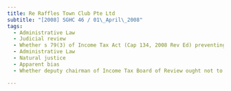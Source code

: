 ```yaml
---
title: Re Raffles Town Club Pte Ltd 
subtitle: "[2008] SGHC 46 / 01\_April\_2008"
tags:
  - Administrative Law
  - Judicial review
  - Whether s 79(3) of Income Tax Act (Cap 134, 2008 Rev Ed) preventing taxpayer from seeking judicial review on appointment of chairman and deputy chairman of Income Tax Board of Review
  - Administrative Law
  - Natural justice
  - Apparent bias
  - Whether deputy chairman of Income Tax Board of Review ought not to sit because of his prior resignation from membership in taxpayer

---
```


